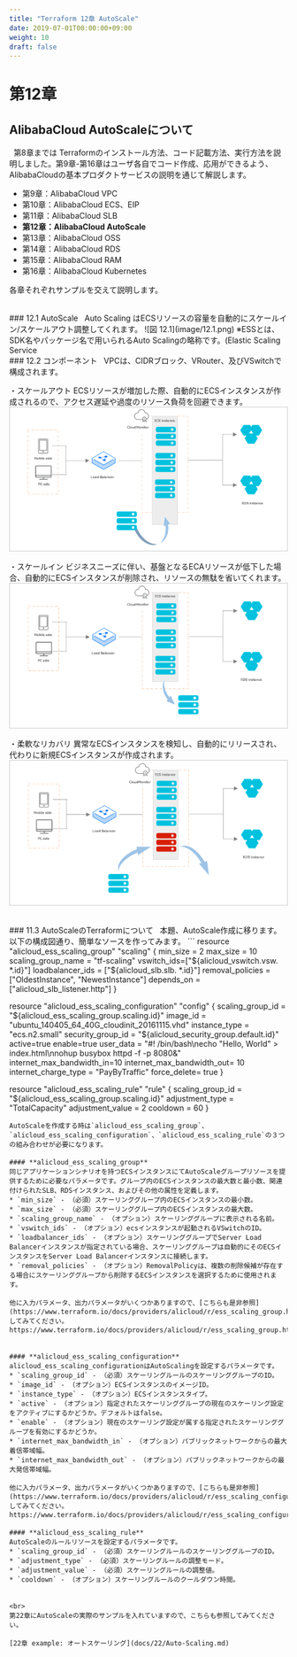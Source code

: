 ```yaml
---
title: "Terraform 12章 AutoScale"
date: 2019-07-01T00:00:00+09:00
weight: 10
draft: false
---
```


# 第12章
## AlibabaCloud AutoScaleについて

&nbsp; 第8章までは Terraformのインストール方法、コード記載方法、実行方法を説明しました。第9章-第16章はユーザ各自でコード作成、応用ができるよう、AlibabaCloudの基本プロダクトサービスの説明を通じて解説します。

* 第9章：AlibabaCloud VPC
* 第10章：AlibabaCloud ECS、EIP
* 第11章：AlibabaCloud SLB
* **第12章：AlibabaCloud AutoScale**
* 第13章：AlibabaCloud OSS
* 第14章：AlibabaCloud RDS
* 第15章：AlibabaCloud RAM
* 第16章：AlibabaCloud Kubernetes

各章それぞれサンプルを交えて説明します。

<br>
### 12.1 AutoScale
&nbsp; Auto Scaling はECSリソースの容量を自動的にスケールイン/スケールアウト調整してくれます。
![図 12.1](image/12.1.png)
※ESSとは、SDK名やパッケージ名で用いられるAuto Scalingの略称です。(Elastic Scaling Service

<br>
### 12.2 コンポーネント
&nbsp; VPCは、CIDRブロック、VRouter、及びVSwitchで構成されます。

・スケールアウト
ECSリソースが増加した際、自動的にECSインスタンスが作成されるので、アクセス遅延や過度のリソース負荷を回避できます。
![図 12.2](image/12.2.png)

・スケールイン
ビジネスニーズに伴い、基盤となるECAリソースが低下した場合、自動的にECSインスタンスが削除され、リソースの無駄を省いてくれます。
![図 12.3](image/12.3.png)

・柔軟なリカバリ
異常なECSインスタンスを検知し、自動的にリリースされ、代わりに新規ECSインスタンスが作成されます。
![図 12.4](image/12.4.png)


<br>
### 11.3 AutoScaleのTerraformについて
&nbsp; 本題、AutoScale作成に移ります。以下の構成図通り、簡単なソースを作ってみます。
```
resource "alicloud_ess_scaling_group" "scaling" {
  min_size = 2
  max_size = 10
  scaling_group_name = "tf-scaling"
  vswitch_ids=["${alicloud_vswitch.vsw. *.id}"]
  loadbalancer_ids = ["${alicloud_slb.slb. *.id}"]
  removal_policies   = ["OldestInstance", "NewestInstance"]
  depends_on = ["alicloud_slb_listener.http"]
}

resource "alicloud_ess_scaling_configuration" "config" {
  scaling_group_id = "${alicloud_ess_scaling_group.scaling.id}"
  image_id = "ubuntu_140405_64_40G_cloudinit_20161115.vhd"
  instance_type = "ecs.n2.small"
  security_group_id = "${alicloud_security_group.default.id}"
  active=true
  enable=true
  user_data = "#! /bin/bash\necho \"Hello, World\" > index.html\nnohup busybox httpd -f -p 8080&"
  internet_max_bandwidth_in=10
  internet_max_bandwidth_out= 10
  internet_charge_type = "PayByTraffic"
  force_delete= true
}

resource "alicloud_ess_scaling_rule" "rule" {
  scaling_group_id = "${alicloud_ess_scaling_group.scaling.id}"
  adjustment_type  = "TotalCapacity"
  adjustment_value = 2
  cooldown = 60
}
```
AutoScaleを作成する時は`alicloud_ess_scaling_group`、`alicloud_ess_scaling_configuration`、`alicloud_ess_scaling_rule`の３つの組み合わせが必要になります。

#### **alicloud_ess_scaling_group**
同じアプリケーションシナリオを持つECSインスタンスにてAutoScaleグループリソースを提供するために必要なパラメータです。グループ内のECSインスタンスの最大数と最小数、関連付けられたSLB、RDSインスタンス、およびその他の属性を定義します。
* `min_size` - （必須）スケーリンググループ内のECSインスタンスの最小数。
* `max_size` - （必須）スケーリンググループ内のECSインスタンスの最大数。
* `scaling_group_name` - （オプション）スケーリンググループに表示される名前。
* `vswitch_ids` - （オプション）ecsインスタンスが起動されるVSwitchのID。 
* `loadbalancer_ids` - （オプション）スケーリンググループでServer Load Balancerインスタンスが指定されている場合、スケーリンググループは自動的にそのECSインスタンスをServer Load Balancerインスタンスに接続します。
* `removal_policies` - （オプション）RemovalPolicyは、複数の削除候補が存在する場合にスケーリンググループから削除するECSインスタンスを選択するために使用されます。

他に入力パラメータ、出力パラメータがいくつかありますので、[こちらも是非参照](https://www.terraform.io/docs/providers/alicloud/r/ess_scaling_group.html)してみてください。
https://www.terraform.io/docs/providers/alicloud/r/ess_scaling_group.html


#### **alicloud_ess_scaling_configuration**
alicloud_ess_scaling_configurationはAutoScalingを設定するパラメータです。
* `scaling_group_id` - （必須）スケーリングルールのスケーリンググループのID。
* `image_id` - （オプション）ECSインスタンスのイメージID。
* `instance_type` - （オプション）ECSインスタンスタイプ。
* `active` - （オプション）指定されたスケーリンググループの現在のスケーリング設定をアクティブにするかどうか。デフォルトはfalse。
* `enable` - （オプション）現在のスケーリング設定が属する指定されたスケーリンググループを有効にするかどうか。
* `internet_max_bandwidth_in` - （オプション）パブリックネットワークからの最大着信帯域幅。
* `internet_max_bandwidth_out` - （オプション）パブリックネットワークからの最大発信帯域幅。

他に入力パラメータ、出力パラメータがいくつかありますので、[こちらも是非参照](https://www.terraform.io/docs/providers/alicloud/r/ess_scaling_configuration.html)してみてください。
https://www.terraform.io/docs/providers/alicloud/r/ess_scaling_configuration.html

#### **alicloud_ess_scaling_rule**
AutoScaleのルールリソースを設定するパラメータです。
* `scaling_group_id` - （必須）スケーリングルールのスケーリンググループのID。
* `adjustment_type` - （必須）スケーリングルールの調整モード。
* `adjustment_value` - （必須）スケーリングルールの調整値。
* `cooldown` - （オプション）スケーリングルールのクールダウン時間。


<br>
第22章にAutoScaleの実際のサンプルを入れていますので、こちらも参照してみてください。

[22章 example: オートスケーリング](docs/22/Auto-Scaling.md)

